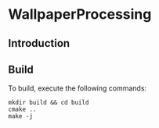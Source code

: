 # WallpaperProcessing

## Introduction

## Build

To build, execute the following commands:
```
mkdir build && cd build
cmake ..
make -j
```

